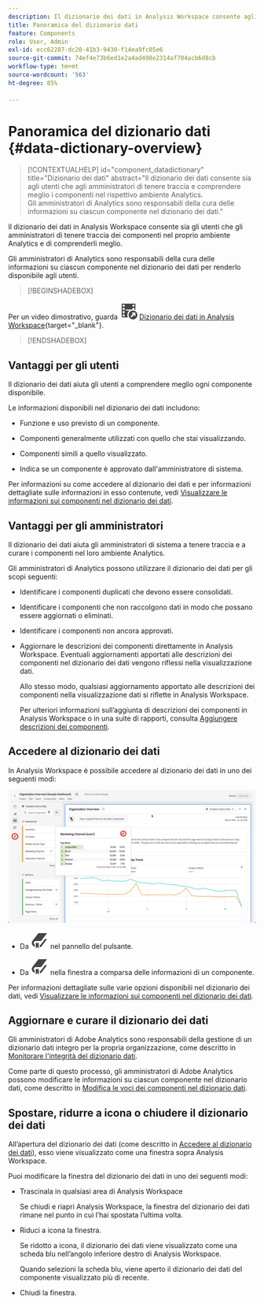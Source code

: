 ```yaml
---
description: Il dizionario dei dati in Analysis Workspace consente agli utenti di catalogare e tenere traccia dei vari componenti in Analysis Workspace, incluso l’uso previsto, quali sono approvati, quali sono duplicati e così via.
title: Panoramica del dizionario dati
feature: Components
role: User, Admin
exl-id: ecc62287-dc20-41b3-9430-f14ea9fc05e6
source-git-commit: 74ef4e73b6ed1e2a4ad498e2314af704acb6d8cb
workflow-type: tm+mt
source-wordcount: '563'
ht-degree: 85%

---
```



# Panoramica del dizionario dati {#data-dictionary-overview}

<!-- markdownlint-disable MD034 -->

>[!CONTEXTUALHELP]
>id="component_datadictionary"
>title="Dizionario dei dati"
>abstract="Il dizionario dei dati consente sia agli utenti che agli amministratori di tenere traccia e comprendere meglio i componenti nel rispettivo ambiente Analytics. <br/>Gli amministratori di Analytics sono responsabili della cura delle informazioni su ciascun componente nel dizionario dei dati."

<!-- markdownlint-enable MD034 -->


Il dizionario dei dati in Analysis Workspace consente sia gli utenti che gli amministratori di tenere traccia dei componenti nel proprio ambiente Analytics e di comprenderli meglio.

Gli amministratori di Analytics sono responsabili della cura delle informazioni su ciascun componente nel dizionario dei dati per renderlo disponibile agli utenti.


>[!BEGINSHADEBOX]

Per un video dimostrativo, guarda ![VideoCheckedOut](/help/assets/icons/VideoCheckedOut.svg) [Dizionario dei dati in Analysis Workspace](https://video.tv.adobe.com/v/3422283/?quality=12&learn=on&captions=ita){target="_blank"}.

>[!ENDSHADEBOX]



## Vantaggi per gli utenti

Il dizionario dei dati aiuta gli utenti a comprendere meglio ogni componente disponibile.

Le informazioni disponibili nel dizionario dei dati includono:

* Funzione e uso previsto di un componente.

* Componenti generalmente utilizzati con quello che stai visualizzando.

* Componenti simili a quello visualizzato.

* Indica se un componente è approvato dall&#39;amministratore di sistema.

Per informazioni su come accedere al dizionario dei dati e per informazioni dettagliate sulle informazioni in esso contenute, vedi [Visualizzare le informazioni sui componenti nel dizionario dei dati](view-data-dictionary.md).

## Vantaggi per gli amministratori

Il dizionario dei dati aiuta gli amministratori di sistema a tenere traccia e a curare i componenti nel loro ambiente Analytics.

Gli amministratori di Analytics possono utilizzare il dizionario dei dati per gli scopi seguenti:

* Identificare i componenti duplicati che devono essere consolidati.

* Identificare i componenti che non raccolgono dati in modo che possano essere aggiornati o eliminati.

* Identificare i componenti non ancora approvati.

* Aggiornare le descrizioni dei componenti direttamente in Analysis Workspace. Eventuali aggiornamenti apportati alle descrizioni dei componenti nel dizionario dei dati vengono riflessi nella visualizzazione dati.

  Allo stesso modo, qualsiasi aggiornamento apportato alle descrizioni dei componenti nella visualizzazione dati si riflette in Analysis Workspace.

  Per ulteriori informazioni sull’aggiunta di descrizioni dei componenti in Analysis Workspace o in una suite di rapporti, consulta [Aggiungere descrizioni dei componenti](/help/analyze/analysis-workspace/components/add-component-descriptions.md).

## Accedere al dizionario dei dati

In Analysis Workspace è possibile accedere al dizionario dei dati in uno dei seguenti modi:

![Icona Dizionario dei dati nel pannello a sinistra](assets/data-dictionary-access.png)

* Da ![Segnalibro](/help/assets/icons/Bookmark.svg) nel pannello del pulsante.



* Da ![Segnalibro](/help/assets/icons/Bookmark.svg) nella finestra a comparsa delle informazioni di un componente.


Per informazioni dettagliate sulle varie opzioni disponibili nel dizionario dei dati, vedi [Visualizzare le informazioni sui componenti nel dizionario dei dati](view-data-dictionary.md).

## Aggiornare e curare il dizionario dei dati

Gli amministratori di Adobe Analytics sono responsabili della gestione di un dizionario dati integro per la propria organizzazione, come descritto in [Monitorare l&#39;integrità del dizionario dati](monitor-data-dictionary-health.md).

Come parte di questo processo, gli amministratori di Adobe Analytics possono modificare le informazioni su ciascun componente nel dizionario dati, come descritto in [Modifica le voci dei componenti nel dizionario dati](edit-entries-data-dictionary.md).

## Spostare, ridurre a icona o chiudere il dizionario dei dati

All’apertura del dizionario dei dati (come descritto in [Accedere al dizionario dei dati](#access-the-data-dictionary)), esso viene visualizzato come una finestra sopra Analysis Workspace.

Puoi modificare la finestra del dizionario dei dati in uno dei seguenti modi:

* Trascinala in qualsiasi area di Analysis Workspace

  Se chiudi e riapri Analysis Workspace, la finestra del dizionario dei dati rimane nel punto in cui l’hai spostata l’ultima volta. <!--True?-->

* Riduci a icona la finestra.

  Se ridotto a icona, il dizionario dei dati viene visualizzato come una scheda blu nell’angolo inferiore destro di Analysis Workspace.

  Quando selezioni la scheda blu, viene aperto il dizionario dei dati del componente visualizzato più di recente.

* Chiudi la finestra.


<!--
# Data Dictionary overview

The Data Dictionary in Analysis Workspace helps both users and administrators keep track of and better understand the components in their Analytics environment.   

Analytics administrators are responsible for curating information about each component in the Data Dictionary to make it available to users.


>[!BEGINSHADEBOX]

See ![VideoCheckedOut](/help/assets/icons/VideoCheckedOut.svg) [Data dictionary](https://video.tv.adobe.com/v/3422283?quality=12&learn=on&captions=ita){target="_blank"} for a demo video.

>[!ENDSHADEBOX]


## Benefits for users

The Data Dictionary helps users gain a better understanding of each component that is available to them. 

Information available in the Data Dictionary includes: 

* A component's function and intended use

* Components typically used with the one you are viewing

* Components that are similar to the one you are viewing

* Whether a component is approved by the system administrator 

For information about how to access the Data Dictionary and for details about the information it contains, see [View component information in the Data Dictionary](/help/analyze/analysis-workspace/components/data-dictionary/view-data-dictionary.md).

## Benefits for administrators

The Data Dictionary helps system administrators keep track of and curate the components in their Analytics environment. 

Following are some of the ways Analytics administrators can use the Data Dictionary: 

* Identify duplicate components that need to be consolidated.

* Identify components that aren't collecting any data so they can be either updated or deleted.

* Identify components that are not yet approved.

* Update component descriptions directly in Analysis Workspace. Any updates made to component descriptions in the Data Dictionary are reflected in the Report Suite.

  Similarly, any updates made to component descriptions in the Report Suite are reflected in Analysis Workspace.

  For more information about adding component descriptions in either Analysis Workspace or in a Report Suite, see [Add component descriptions](/help/analyze/analysis-workspace/components/add-component-descriptions.md).

## Access the Data Dictionary

You can access the Data Dictionary in any of the following ways within Analysis Workspace:

* From the **Data Dictionary** icon in the left rail.

  ![Data Dictionary icon in the left rail](assets/data-dictionary-access-icon.png)

* From the **Data Dictionary** icon within the info popover of a component. 

  ![Data Dictionary icon in info popover](assets/data-dictionary-access-infopopover.png)


For detailed information about the various options available in the Data Dictionary, see [View component information in the Data Dictionary](/help/analyze/analysis-workspace/components/data-dictionary/view-data-dictionary.md).

## Update and curate the Data Dictionary

Analytics administrators are responsible for maintaining a healthy Data Dictionary for their organization, as described in [Monitor Data Dictionary Health](/help/analyze/analysis-workspace/components/data-dictionary/monitor-data-dictionary-health.md).

As part of this process, Analytics administrators can edit information about each component in the data dictionary, as described in [Edit component entries in the Data Dictionary](/help/analyze/analysis-workspace/components/data-dictionary/edit-entries-data-dictionary.md).

## Move, minimize, or close the Data Dictionary

When you open the Data Dictionary (as described in [Access the Data Dictionary](#access-the-data-dictionary)), it displays as a window on top of Analysis Workspace. 

You can manipulate the Data Dictionary window in any of the following ways:

* Drag it to any area within Analysis Workspace 

  If you close and re-open Analysis Workspace, the Data Dictionary window remains in the location where you last moved it.

* Minimize it

  When minimized, the Data Dictionary appears as a blue tab in the lower-right corner of Analysis Workspace.

  When you select the blue tab, the Data Dictionary opens to the component you were most recently viewing. 

* Close it

-->
